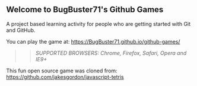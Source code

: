 ## Welcome to BugBuster71's Github Games

A project based learning activity for people who are getting started with Git and GitHub.

You can play the game at: https://BugBuster71.github.io/github-games/

>> _*SUPPORTED BROWSERS*: Chrome, Firefox, Safari, Opera and IE9+_

This fun open source game was cloned from: https://github.com/jakesgordon/javascript-tetris
